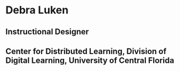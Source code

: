
# Debra Luken

## Instructional Designer  
## Center for Distributed Learning, Division of Digital Learning, University of Central Florida  

